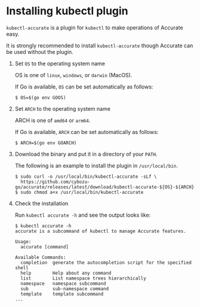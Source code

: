 # Installing kubectl plugin

`kubectl-accurate` is a plugin for `kubectl` to make operations of Accurate easy.

It is strongly recommended to install `kubectl-accurate` though Accurate can be used without the plugin.

1. Set `OS` to the operating system name

    OS is one of `linux`, `windows`, or `darwin` (MacOS).

    If Go is available, `OS` can be set automatically as follows:

    ```console
    $ OS=$(go env GOOS)
    ```

1. Set `ARCH` to the operating system name

    ARCH is one of `amd64` or `arm64`.

    If Go is available, `ARCH` can be set automatically as follows:

    ```console
    $ ARCH=$(go env GOARCH)
    ```

2. Download the binary and put it in a directory of your `PATH`.

    The following is an example to install the plugin in `/usr/local/bin`.

    ```console
    $ sudo curl -o /usr/local/bin/kubectl-accurate -sLf \
      https://github.com/cybozu-go/accurate/releases/latest/download/kubectl-accurate-${OS}-${ARCH}
    $ sudo chmod a+x /usr/local/bin/kubectl-accurate
    ```

3. Check the installation

    Run `kubectl accurate -h` and see the output looks like:

    ```console
    $ kubectl accurate -h
    accurate is a subcommand of kubectl to manage Accurate features.

    Usage:
      accurate [command]

    Available Commands:
      completion  generate the autocompletion script for the specified shell
      help        Help about any command
      list        List namespace trees hierarchically
      namespace   namespace subcommand
      sub         sub-namespace command
      template    template subcommand
    ...
    ```
